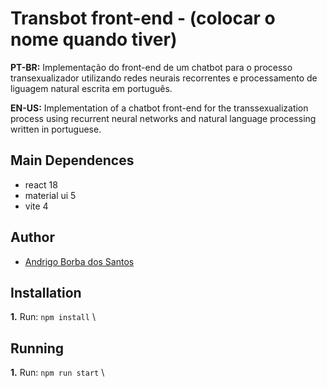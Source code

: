# Transbot front-end - (colocar o nome quando tiver)

**PT-BR:** Implementação do front-end de um chatbot para o processo transexualizador utilizando redes neurais recorrentes e processamento de liguagem natural escrita em português.

**EN-US:** Implementation of a chatbot front-end for the transsexualization process using recurrent neural networks and natural language processing written in portuguese.

## Main Dependences
- react 18
- material ui 5
- vite 4

## Author

- [Andrigo Borba dos Santos](https://github.com/andrigoBS)

## Installation
**1.** Run: `npm install` \

## Running
**1.** Run: `npm run start` \
